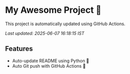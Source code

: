 # My Awesome Project 🚀

This project is automatically updated using GitHub Actions.

_Last updated: 2025-06-07 16:18:15 IST_

## Features
- Auto-update README using Python 🐍
- Auto Git push with GitHub Actions 🤖

